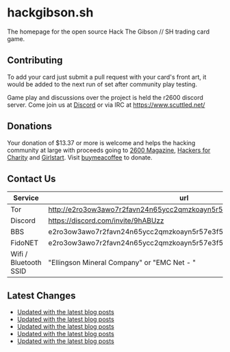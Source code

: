 # hackgibson.sh
The homepage for the open source Hack The Gibson // SH trading card game.


## Contributing

To add your card just submit a pull request with your card's front art, it would be added to the next run of set after community play testing.

Game play and discussions over the project is held the r2600 discord server. Come join us at [Discord](https://discord.com/invite/9hABUzz) or via IRC at https://www.scuttled.net/


## Donations

Your donation of $13.37 or more is welcome and helps the hacking community at large with proceeds going to [2600 Magazine](https://2600.com/), [Hackers for Charity](https://hackersforcharity.org) and [Girlstart](https://girlstart.org).  Visit [buymeacoffee](https://www.buymeacoffee.com/hackgibson.sh) to donate.


## Contact Us

Service | url
-|-
Tor | http://e2ro3ow3awo7r2favn24n65ycc2qmzkoayn5r57e3f56nvjwdcgg32ad.onion
Discord | https://discord.com/invite/9hABUzz
BBS | e2ro3ow3awo7r2favn24n65ycc2qmzkoayn5r57e3f56nvjwdcgg32ad.onion:23
FidoNET | e2ro3ow3awo7r2favn24n65ycc2qmzkoayn5r57e3f56nvjwdcgg32ad.onion:24554
Wifi / Bluetooth SSID | "Ellingson Mineral Company" or "EMC Net - <fidonet address>"

## Latest Changes
<!-- BLOG-POST-LIST:START -->
- [Updated with the latest blog posts](https://github.com/DFW2600/hackgibson.sh/commit/cdb722d481cf3ab7ea1d4fe004f2484f049b82e1)
- [Updated with the latest blog posts](https://github.com/DFW2600/hackgibson.sh/commit/301e9b9c95f967b738b140e9fcabec627328dc2b)
- [Updated with the latest blog posts](https://github.com/DFW2600/hackgibson.sh/commit/514cad37dc1d04bdf20a499a103b32ee7f78ebcb)
- [Updated with the latest blog posts](https://github.com/DFW2600/hackgibson.sh/commit/5c75fcd93b74e8fd34b5bb4c265dbf5c4d526755)
- [Updated with the latest blog posts](https://github.com/DFW2600/hackgibson.sh/commit/842d29cab3bf53e71efed1dd7a1a67b61eb4a863)
<!-- BLOG-POST-LIST:END -->
